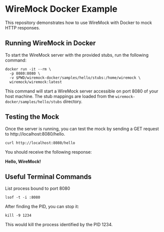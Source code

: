 # WireMock Docker Example

This repository demonstrates how to use WireMock with Docker to mock HTTP responses.

## Running WireMock in Docker

To start the WireMock server with the provided stubs, run the following command:

```shell
docker run -it --rm \
  -p 8080:8080 \
  -v $PWD/wiremock-docker/samples/hello/stubs:/home/wiremock \
  wiremock/wiremock:latest
```

This command will start a WireMock server accessible on port 8080 of your host machine. The stub mappings are loaded from the
`wiremock-docker/samples/hello/stubs` directory.

## Testing the Mock

Once the server is running, you can test the mock by sending a GET request to http://localhost:8080/hello.

```shell
curl http://localhost:8080/hello
```

You should receive the following response:

**Hello, WireMock!**

## Useful Terminal Commands

List process bound to port 8080

```shell
lsof -t -i :8080
```

After finding the PID, you can stop it:

```shell
kill -9 1234
```

This would kill the process identified by the PID 1234.


